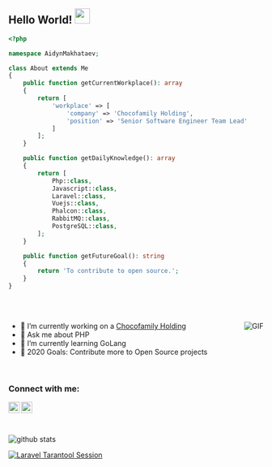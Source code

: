 ## Hello World! <img src="https://raw.githubusercontent.com/iampavangandhi/iampavangandhi/master/gifs/Hi.gif" width="30px"></h2>

```php
<?php

namespace AidynMakhataev;

class About extends Me
{
    public function getCurrentWorkplace(): array
    {
        return [
            'workplace' => [
                'company' => 'Chocofamily Holding',
                'position' => 'Senior Software Engineer Team Lead'         
            ]
        ];
    }

    public function getDailyKnowledge(): array
    {
        return [
            Php::class,
            Javascript::class,
            Laravel::class,
            Vuejs::class,
            Phalcon::class,
            RabbitMQ::class,
            PostgreSQL::class,
        ];
    }

    public function getFutureGoal(): string
    {
        return 'To contribute to open source.';
    }
}
```

<br/> <br/>

<img align="right" alt="GIF" src="https://media.giphy.com/media/13HgwGsXF0aiGY/giphy.gif" />

- 🔭 I’m currently working on a [Chocofamily Holding](https://chocofamily.kz/)
- 💬 Ask me about PHP 
- 🌱 I’m currently learning GoLang 
- 🥅 2020 Goals: Contribute more to Open Source projects

<br />

### Connect with me:

[<img align="left" alt="AidynMakhataev | LinkedIn" width="22px" src="https://cdn.jsdelivr.net/npm/simple-icons@v3/icons/linkedin.svg" />][linkedin]
[<img align="left" alt="AidynMakhataev | LinkedIn" width="22px" src="https://cdn.jsdelivr.net/npm/simple-icons@v3/icons/telegram.svg" />][telegram]

<br/> <br/>
<br/> 


![github stats](https://github-readme-stats.vercel.app/api?username=AidynMakhataev&show_icons=true)

[![Laravel Tarantool Session](https://github-readme-stats.vercel.app/api/pin/?username=AidynMakhataev&repo=laravel-tarantool-session)](https://github.com/AidynMakhataev/laravel-tarantool-session)


[linkedin]: https://www.linkedin.com/in/aidyn-makhataev/
[telegram]: https://t.me/AidynMakhataev
